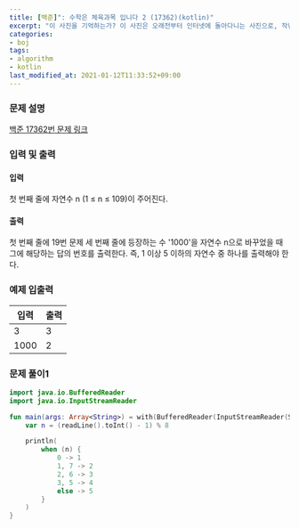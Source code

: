 ```yaml
---
title: [백준]": 수학은 체육과목 입니다 2 (17362)(kotlin)"
excerpt: "이 사진을 기억하는가? 이 사진은 오래전부터 인터넷에 돌아다니는 사진으로, 작년 전대프연 예선 A번에서는 수학을 정말 못 하는 고등학생인 성원이의 시험지로 소개되었다."
categories:
- boj
tags:
- algorithm
- kotlin
last_modified_at: 2021-01-12T11:33:52+09:00
---
```





### 문제 설명
[백준 17362번 문제 링크](https://www.acmicpc.net/problem/17362#description)




### 입력 및 출력
#### 입력
첫 번째 줄에 자연수 n (1 ≤ n ≤ 109)이 주어진다.



#### 출력
첫 번째 줄에 19번 문제 세 번째 줄에 등장하는 수 '1000'을 자연수 n으로 바꾸었을 때 그에 해당하는 답의 번호를 출력한다. 즉, 1 이상 5 이하의 자연수 중 하나를 출력해야 한다.





### 예제 입출력
|입력|출력|
|---|---|
|3|3|
|1000|2|




### 문제 풀이1
```kotlin
import java.io.BufferedReader
import java.io.InputStreamReader

fun main(args: Array<String>) = with(BufferedReader(InputStreamReader(System.`in`))) {
    var n = (readLine().toInt() - 1) % 8

    println(
        when (n) {
            0 -> 1
            1, 7 -> 2
            2, 6 -> 3
            3, 5 -> 4
            else -> 5
        }
    )
}
```